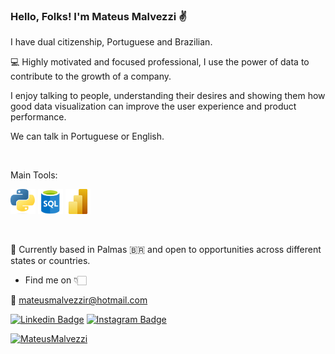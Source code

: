### Hello, Folks! I'm Mateus Malvezzi ✌️

  I have dual citizenship, Portuguese and Brazilian.
 
 💻 Highly motivated and focused professional, I use the power of data to contribute to the growth of a company.

   I enjoy talking to people, understanding their desires and showing them how good data visualization can improve the user experience and product performance.

   We can talk in Portuguese or English.

   <br>
   
Main Tools:
<div style="display: inline_block">
  <img align="center" alt="Python" height="40" width="40" src="https://github.com/BruceFonseca/ferramentas/blob/main/Python-logo-notext.svg.png?raw=true">
  <img align="center" alt="SQL" height="40" width="40" src="https://github.com/BruceFonseca/ferramentas/blob/main/logo.png?raw=true">
  <img align="center" alt="Power BI" height="40" width="40" src="https://github.com/BruceFonseca/ferramentas/blob/main/1200px-New_Power_BI_Logo.svg.png?raw=true">
</div>
<br><br>


 📌 Currently based in Palmas 🇧🇷 and open to opportunities across different states or countries.
 
 

+ Find me on 👇🏻

📌 mateusmalvezzir@hotmail.com

[![Linkedin Badge](https://img.shields.io/badge/-LinkedIn-blue?style=flat-square&logo=Linkedin&logoColor=white&link=https://www.linkedin.com/in/mateus-malvezzi-1a0913181/)](https://www.linkedin.com/in/mateusmrodrigues/) 
[![Instagram Badge](https://img.shields.io/badge/-Instagram-violet?style=flat-square&logo=Instagram&logoColor=white&link=https://www.instagram.com/mateusmalvezzi/)](https://www.instagram.com/mateusmalvezzi/)

[![MateusMalvezzi](https://github-readme-stats.vercel.app/api/top-langs/?username=MateusMalvezzi&hide=html,css&layout=compact&theme=default)](https://www.linkedin.com/in/mateusmrodrigues/?locale=en_US)

